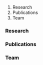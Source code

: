 1. Research
1. Publications
1. Team

<h3 style="color:black;">Research</h3>
<h3 style="color:black;">Publications</h3>
<h3 style="color:black;">Team</h3>

